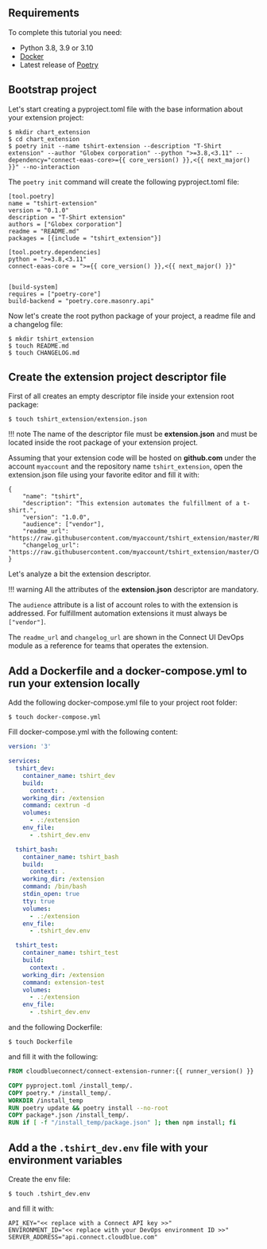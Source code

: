 ## Requirements

To complete this tutorial you need:

* Python 3.8, 3.9 or 3.10
* [Docker](https://www.docker.com/)
* Latest release of [Poetry](https://python-poetry.org/)


## Bootstrap project

Let's start creating a pyproject.toml file with the base information about your extension project:


```
$ mkdir chart_extension
$ cd chart_extension
$ poetry init --name tshirt-extension --description "T-Shirt extension" --author "Globex corporation" --python ">=3.8,<3.11" --dependency="connect-eaas-core>={{ core_version() }},<{{ next_major() }}" --no-interaction
```

The `poetry init` command will create the following pyproject.toml file:

```
[tool.poetry]
name = "tshirt-extension"
version = "0.1.0"
description = "T-Shirt extension"
authors = ["Globex corporation"]
readme = "README.md"
packages = [{include = "tshirt_extension"}]

[tool.poetry.dependencies]
python = ">=3.8,<3.11"
connect-eaas-core = ">={{ core_version() }},<{{ next_major() }}"


[build-system]
requires = ["poetry-core"]
build-backend = "poetry.core.masonry.api"
```

Now let's create the root python package of your project, a readme file and a changelog file:

```
$ mkdir tshirt_extension
$ touch README.md
$ touch CHANGELOG.md
```

## Create the extension project descriptor file

First of all creates an empty descriptor file inside your extension root package:

```
$ touch tshirt_extension/extension.json
```

!!! note
    The name of the descriptor file must be **extension.json** and must be located inside the root package of your extension project.


Assuming that your extension code will be hosted on **github.com** under the account `myaccount` and the repository name `tshirt_extension`, open the extension.json file using your favorite editor and fill it with:

```
{
    "name": "tshirt",
    "description": "This extension automates the fulfillment of a t-shirt.",
    "version": "1.0.0",
    "audience": ["vendor"],
    "readme_url": "https://raw.githubusercontent.com/myaccount/tshirt_extension/master/README.md",
    "changelog_url": "https://raw.githubusercontent.com/myaccount/tshirt_extension/master/CHANGELOG.md"
}
```

Let's analyze a bit the extension descriptor.

!!! warning
    All the attributes of the **extension.json** descriptor are mandatory.


The `audience` attribute is a list of account roles to with the extension is addressed. For fulfillment automation extensions it must always be `["vendor"]`.

The `readme_url` and `changelog_url` are shown in the Connect UI DevOps module as a reference for teams that operates the extension.

## Add a Dockerfile and a docker-compose.yml to run your extension locally

Add the following docker-compose.yml file to your project root folder:


```
$ touch docker-compose.yml
```

Fill docker-compose.yml with the following content:


```yaml
version: '3'

services:
  tshirt_dev:
    container_name: tshirt_dev
    build:
      context: .
    working_dir: /extension
    command: cextrun -d
    volumes: 
      - .:/extension
    env_file:
      - .tshirt_dev.env

  tshirt_bash:
    container_name: tshirt_bash
    build:
      context: .
    working_dir: /extension
    command: /bin/bash
    stdin_open: true
    tty: true
    volumes:
      - .:/extension
    env_file:
      - .tshirt_dev.env

  tshirt_test:
    container_name: tshirt_test
    build:
      context: .
    working_dir: /extension
    command: extension-test
    volumes:
      - .:/extension
    env_file:
      - .tshirt_dev.env
```


and the following Dockerfile:

```
$ touch Dockerfile
```

and fill it with the following:


```dockerfile
FROM cloudblueconnect/connect-extension-runner:{{ runner_version() }}

COPY pyproject.toml /install_temp/.
COPY poetry.* /install_temp/.
WORKDIR /install_temp
RUN poetry update && poetry install --no-root
COPY package*.json /install_temp/.
RUN if [ -f "/install_temp/package.json" ]; then npm install; fi
```

## Add a the `.tshirt_dev.env` file with your environment variables

Create the env file:

```
$ touch .tshirt_dev.env
```

and fill it with:

```
API_KEY="<< replace with a Connect API key >>"
ENVIRONMENT_ID="<< replace with your DevOps environment ID >>"
SERVER_ADDRESS="api.connect.cloudblue.com"
```
